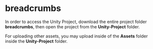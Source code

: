 # breadcrumbs

In order to access the Unity Project, download the entire project folder **breadcrumbs**, then open the project from the **Unity-Project** folder. 

For uploading other assets, you may upload inside of the **Assets** folder inside the **Unity-Project** folder.

